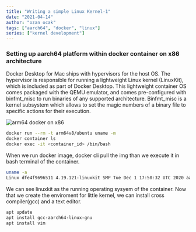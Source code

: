 ```yaml
---
title: "Writing a simple Linux Kernel-1"
date: "2021-04-14"
author: "ozan ocak"
tags: ["aarch64", "docker", "linux"]
series: ["kernel development"]
---
```


<h3>Setting up aarch64 platform within docker container on x86 architecture</h3>

Docker Desktop for Mac ships with hypervisors for the host OS. The hypervisor is responsible for running a lightweight Linux kernel (LinuxKit), which is included as part of Docker Desktop. This lightweight container OS comes packaged with the QEMU emulator, and comes pre-configured with binfmt_misc to run binaries of any supported architecture. Binfmt_misc is a kernel subsystem which allows to set the magic numbers of a binary file to specific actions for their execution.

![arm64 docker on x86](/img/docker_emu.png)

```bash
docker run --rm -t arm64v8/ubuntu uname -m
docker container ls
docker exec -it <container_id> /bin/bash
```

When we run docker image, docker cli pull the img than we execute it in bash terminal of the container.

```bash
uname -a
Linux dfe4f9696511 4.19.121-linuxkit SMP Tue Dec 1 17:50:32 UTC 2020 aarch64 GNU/Linux
```

We can see linuxkit as the running operating sysyem of the container. Now that we create the enviroment for little kernel, we can install cross compiler(gcc) and a text editor.

```bash
apt update
apt install gcc-aarch64-linux-gnu
apt install vim
```
